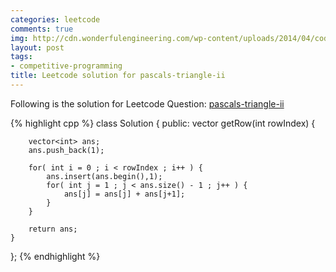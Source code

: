 ```yaml
---
categories: leetcode
comments: true
img: http://cdn.wonderfulengineering.com/wp-content/uploads/2014/04/code-wallpaper-6.png
layout: post
tags:
- competitive-programming
title: Leetcode solution for pascals-triangle-ii
---
```


Following is the solution for Leetcode Question: [pascals-triangle-ii](https://leetcode.com/problems/pascals-triangle-ii/)

{% highlight cpp %}
class Solution {
public:
    vector<int> getRow(int rowIndex) {
        
        vector<int> ans;
        ans.push_back(1);
        
        for( int i = 0 ; i < rowIndex ; i++ ) {
            ans.insert(ans.begin(),1);
            for( int j = 1 ; j < ans.size() - 1 ; j++ ) {
                ans[j] = ans[j] + ans[j+1];
            }
        }
        
        return ans;
    }
};
{% endhighlight %}